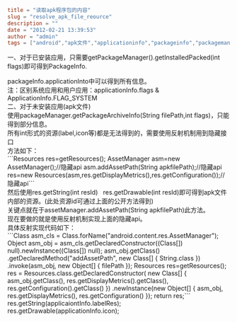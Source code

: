 ```toml
title = "读取apk程序包的内容"
slug = "resolve_apk_file_reource"
description = ""
date = "2012-02-21 13:39:53"
author = "admin"
tags = ["android","apk文件","applicationinfo","packageinfo","packagemanager","图标","读取"]
```

一、对于已安装应用，只需要getPackageManager().getInstalledPacked(int flags)即可得到PackageInfo.
<div>packageInfo.applicationInto中可以得到所有信息。</div>
<div>注：区别系统应用和用户应用：applicationInfo.flags &amp; ApplicationInfo.FLAG_SYSTEM</div>
<div></div>
<div>二、对于未安装应用(apk文件)</div>
<div>使用packageManager.getPackageArchiveInfo(String filePath,int flags)，只能得到部分信息。</div>
<div>所有int形式的资源(label,icon等)都是无法得到的，需要使用反射机制用到隐藏接口</div>
<div></div>
<div>方法如下：</div>
<div></div>
<div>
```Resources res=getResources();
AssetManager asm=new AssetManager();//隐藏api
asm.addAssetPath(String apkfilePath);//隐藏api
res=new Resources(asm,res.getDisplayMetrics(),res.getConfiguration());//隐藏api```
</div>
<div></div>
<div>然后使用res.getString(int resId)   res.getDrawable(int resId)即可得到apk文件内部的资源。(此处资源id可通过上面的公开方法得到)</div>
<div>关键点就在于assetManager.addAssetPath(String apkfilePath)此方法。</div>
<div></div>
<div>现在要做的就是使用反射机制实现上面的隐藏api。</div>
<div>具体反射实现代码如下：</div>
<div></div>
<div>
<div>
```Class asm_cls = Class.forName("android.content.res.AssetManager");
Object asm_obj = asm_cls.getDeclaredConstructor((Class[]) null).newInstance((Class[]) null);
asm_obj.getClass()	.getDeclaredMethod("addAssetPath", new Class[] { String.class })
				.invoke(asm_obj, new Object[] { filePath });
Resources res=getResources();
res = Resources.class.getDeclaredConstructor(
				new Class[] { asm_obj.getClass(),
		                res.getDisplayMetrics().getClass(),
		                res.getConfiguration().getClass() })
    .newInstance(new Object[] { asm_obj, 
                                                    res.getDisplayMetrics(),
						    res.getConfiguration() });
return res;```
</div>
<div></div>
</div>
<div></div>
<div></div>
<div>res.getString(applicaiontInfo.labelRes);</div>
<div>res.getDrawable(applicationInfo.icon);</div>